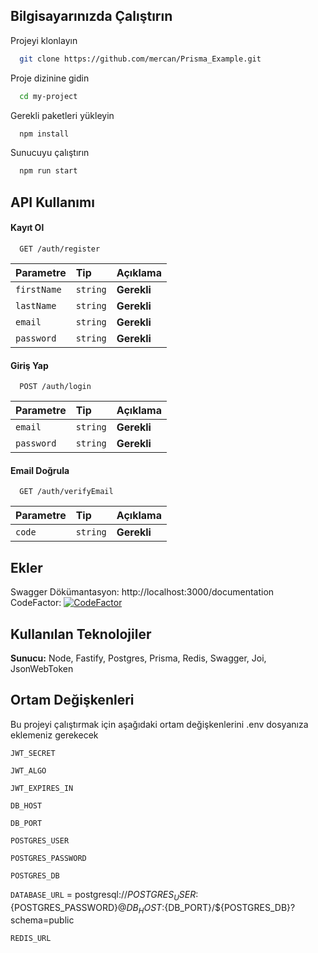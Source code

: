 ## Bilgisayarınızda Çalıştırın

Projeyi klonlayın

```bash
  git clone https://github.com/mercan/Prisma_Example.git
```

Proje dizinine gidin

```bash
  cd my-project
```

Gerekli paketleri yükleyin

```bash
  npm install
```

Sunucuyu çalıştırın

```bash
  npm run start
```

## API Kullanımı

#### Kayıt Ol

```http
  GET /auth/register
```

| Parametre   | Tip      | Açıklama    |
| :---------- | :------- | :---------- |
| `firstName` | `string` | **Gerekli** |
| `lastName`  | `string` | **Gerekli** |
| `email`     | `string` | **Gerekli** |
| `password`  | `string` | **Gerekli** |

#### Giriş Yap

```http
  POST /auth/login
```

| Parametre  | Tip      | Açıklama    |
| :--------- | :------- | :---------- |
| `email`    | `string` | **Gerekli** |
| `password` | `string` | **Gerekli** |

#### Email Doğrula

```http
  GET /auth/verifyEmail
```

| Parametre | Tip      | Açıklama    |
| :-------- | :------- | :---------- |
| `code`    | `string` | **Gerekli** |

## Ekler

Swagger Dökümantasyon: http://localhost:3000/documentation <br>
CodeFactor: [![CodeFactor](https://www.codefactor.io/repository/github/mercan/prisma_example/badge)](https://www.codefactor.io/repository/github/mercan/prisma_example)

## Kullanılan Teknolojiler

**Sunucu:** Node, Fastify, Postgres, Prisma, Redis, Swagger, Joi, JsonWebToken

## Ortam Değişkenleri

Bu projeyi çalıştırmak için aşağıdaki ortam değişkenlerini .env dosyanıza eklemeniz gerekecek

`JWT_SECRET`

`JWT_ALGO`

`JWT_EXPIRES_IN`

`DB_HOST`

`DB_PORT`

`POSTGRES_USER`

`POSTGRES_PASSWORD`

`POSTGRES_DB`

`DATABASE_URL` = postgresql://${POSTGRES_USER}:${POSTGRES_PASSWORD}@${DB_HOST}:${DB_PORT}/${POSTGRES_DB}?schema=public

`REDIS_URL`
